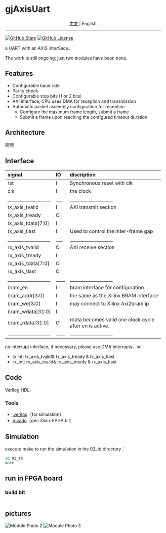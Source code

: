 # gjAxisUart

<p align="center">
    <a href="./README-zh.md">中文</a> |
    English
</p>

---

[![GitHub Stars](https://img.shields.io/github/stars/kejie1208/Plugcat.svg?style=social)](https://github.com/kejie1208/gjAxisUart/stargazers)
[![GitHub License](https://img.shields.io/github/license/SuperSodaSea/Plugcat)](https://github.com/kejie1208/gjAxisUart/blob/main/LICENSE)

a UART with an AXIS interSace。

The work is still ongoing; just two modules have been done.

<link rel="stylesheet" type="text/css" href="mkAutoNumber.css" />

## Features

- Configurable baud rate
- Parity check
- Configurable stop bits (1 or 2 bits)
- AXI interface, CPU uses DMA for reception and transmission
- Automatic packet assembly configuration for reception
  - Configure the maximum frame length, submit a frame
  - Submit a frame upon reaching the configured timeout duration

## Architecture
啊啊

## Interface


| signal            | IO | discription                              |
|:---------         |:-----     | :----------------------------------- |
| rst               | I  | Synchronous reset with clk                           |
| clk               | I  | the clock                               |
|___________________|___|___________________|
| tx_axis_tvalid    | I  | AXI transmit section                    |
| tx_axis_tready    | O  |                                  |
| tx_axis_tdata[7:0]| I  |                                  |
| tx_axis_tlast     | I  | Used to control the inter-frame gap      |
|___________________|___|___________________|
| rx_axis_tvalid    | O  | AXI receive section                    |
| rx_axis_tready    | I  |                                  |
| rx_axis_tdata[7:0]| O  |                                  |
| rx_axis_tlast     | O  |                                  |
|___________________|____|___________________|
| bram_en           | I  | bram interface for configuration                       |
| bram_addr[3:0]    | I  | the same as the Xilinx BRAM interface             |
| bram_we[3:0]      | I  | may connect to Xilinx Axi2bram ip               |
| bram_wdata[31:0]  | I  |                                  |
| bram_rdata[31:0]  | O  | rdata becomes valid one clock cycle after en is active.         |
|___________________|____|___________________|

no interrupt interface, if necessary, please use DMA interrupts，or：
  - tx int: tx_axis_tvalid& tx_axis_tready & tx_axis_tlast  
  - rx_int: rx_axis_tvalid& rx_axis_tready & rx_axis_tlast 



## Code

Verilog HDL。

### Tools

- [iverilog](https://bleyer.org/icarus/)（for simulation）
- [Vivado](https://www.amd.com/en/products/software/adaptive-socs-and-fpgas/vivado.html)（gen Xilinx FPGA bit）

## Simulation

execute make to run the simulation in the 02_tb directory：
```bash
cd 02_tb
make
```

## run in FPGA board


### build bit


```bash


```


## pictures

![Module Photo 2](./02_doc/Module-Photo-2.jpg)
![Module Photo 3](./02_doc/Module-Photo-3.jpg)
